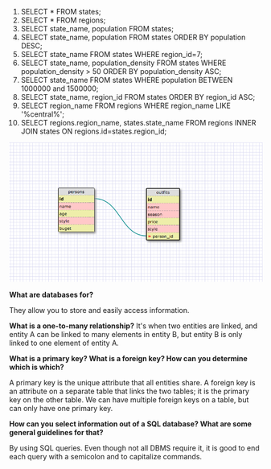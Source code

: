 1. SELECT * FROM states;
2. SELECT * FROM regions;
3. SELECT state_name, population FROM states;
4. SELECT state_name, population FROM states ORDER BY population DESC;
5. SELECT state_name FROM states WHERE region_id=7;
6. SELECT state_name, population_density FROM states WHERE population_density > 50 ORDER BY population_density ASC;
7. SELECT state_name FROM states WHERE population BETWEEN 1000000 and 1500000;
8. SELECT state_name, region_id FROM states ORDER BY region_id ASC;
9. SELECT region_name FROM regions WHERE region_name LIKE '%central%';
10. SELECT regions.region_name, states.state_name FROM regions INNER JOIN states ON regions.id=states.region_id;

![schemadesign](persons_outfits.png)

**What are databases for?**

They allow you to store and easily access information.


**What is a one-to-many relationship?**
It's when two entities are linked, and entity A can be linked to many elements in entity B, but entity B is only linked to one element of entity A.

**What is a primary key? What is a foreign key? How can you determine which is which?**

A primary key is the unique attribute that all entities share.  A foreign key is an attribute on a separate table that links the two tables; it is the primary key on the other table.  We can have multiple foreign keys on a table, but can only have one primary key.

**How can you select information out of a SQL database? What are some general guidelines for that?**

By using SQL queries.  Even though not all DBMS require it, it is good to end each query with a semicolon and to capitalize commands.